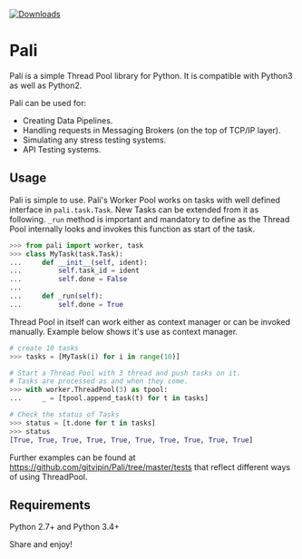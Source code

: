 [![Downloads](https://pepy.tech/badge/pali)](https://pepy.tech/project/pali)

# Pali

Pali is a simple Thread Pool library for Python. It is compatible with Python3 as well as Python2.

Pali can be used for:
- Creating Data Pipelines.
- Handling requests in Messaging Brokers (on the top of TCP/IP layer).
- Simulating any stress testing systems.
- API Testing systems.

Usage
------------

Pali is simple to use. Pali's Worker Pool works on tasks with well defined interface in ```pali.task.Task```.
New Tasks can be extended from it as following. ```_run``` method is important and mandatory to define as the
Thread Pool internally looks and invokes this function as start of the task.

```python
>>> from pali import worker, task
>>> class MyTask(task.Task):
...     def __init__(self, ident):
...         self.task_id = ident
...         self.done = False
...
...     def _run(self):
...         self.done = True

```

Thread Pool in itself can work either as context manager or can be invoked manually. Example below shows it's use
as context manager.

```python
# create 10 tasks
>>> tasks = [MyTask(i) for i in range(10)]

# Start a Thread Pool with 3 thread and push tasks on it.
# Tasks are processed as and when they come.
>>> with worker.ThreadPool(3) as tpool:
...     _ = [tpool.append_task(t) for t in tasks]

# Check the status of Tasks
>>> status = [t.done for t in tasks]
>>> status
[True, True, True, True, True, True, True, True, True, True]
```

Further examples can be found at https://github.com/gitvipin/Pali/tree/master/tests that reflect different ways of using ThreadPool.


Requirements
------------
Python 2.7+ and Python 3.4+

Share and enjoy!
